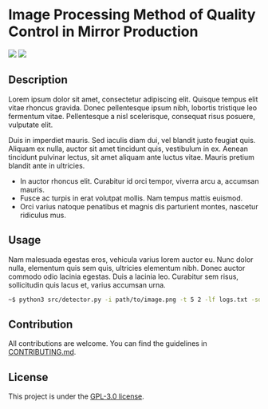 # Image Processing Method of Quality Control in Mirror Production
![](https://img.shields.io/github/license/electricalgorithm/RectangularObjectDetector?style=flat-square) ![](https://img.shields.io/github/stars/electricalgorithm/RectangularObjectDetector?style=flat-square)


## Description
Lorem ipsum dolor sit amet, consectetur adipiscing elit. Quisque tempus elit vitae rhoncus 
gravida. Donec pellentesque ipsum nibh, lobortis tristique leo fermentum vitae. Pellentesque 
a nisl scelerisque, consequat risus posuere, vulputate elit. 

Duis in imperdiet mauris. Sed iaculis diam dui, vel blandit justo feugiat quis. Aliquam ex 
nulla, auctor sit amet tincidunt quis, vestibulum in ex. Aenean tincidunt pulvinar lectus, 
sit amet aliquam ante luctus vitae. Mauris pretium blandit ante in ultricies. 

* In auctor rhoncus elit. Curabitur id orci tempor, viverra arcu a, accumsan mauris.
* Fusce ac turpis in erat volutpat mollis. Nam tempus mattis euismod.
* Orci varius natoque penatibus et magnis dis parturient montes, nascetur ridiculus mus. 

## Usage


Nam malesuada egestas eros, vehicula varius lorem auctor eu. Nunc dolor nulla, elementum 
quis sem quis, ultricies elementum nibh. Donec auctor commodo odio lacinia egestas. Duis
a lacinia leo. Curabitur sem risus, sollicitudin quis lacus et, varius accumsan urna.  
```bash
~$ python3 src/detector.py -i path/to/image.png -t 5 2 -lf logs.txt -sd results/dir/path/
```

## Contribution
All contributions are welcome. You can find the guidelines in [CONTRIBUTING.md](./CONTRIBUTING.md).

## License
This project is under the [GPL-3.0 license](./LICENSE).